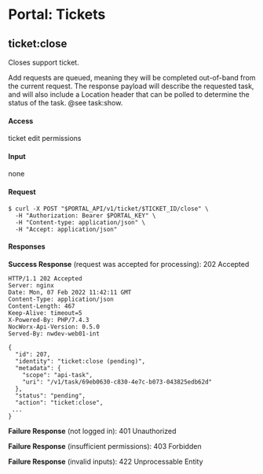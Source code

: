 # Portal: Tickets

## ticket:close
Closes support ticket.

Add requests are queued, meaning they will be completed out-of-band from the current request. The response payload will describe the requested task, and will also include a Location header that can be polled to determine the status of the task. @see task:show.

#### Access
ticket edit permissions

#### Input
none

#### Request
```
$ curl -X POST "$PORTAL_API/v1/ticket/$TICKET_ID/close" \
  -H "Authorization: Bearer $PORTAL_KEY" \
  -H "Content-type: application/json" \
  -H "Accept: application/json"
```

#### Responses
**Success Response** (request was accepted for processing): 202 Accepted
```
HTTP/1.1 202 Accepted
Server: nginx
Date: Mon, 07 Feb 2022 11:42:11 GMT
Content-Type: application/json
Content-Length: 467
Keep-Alive: timeout=5
X-Powered-By: PHP/7.4.3
NocWorx-Api-Version: 0.5.0
Served-By: nwdev-web01-int

{
  "id": 207,
  "identity": "ticket:close (pending)",
  "metadata": {
    "scope": "api-task",
    "uri": "/v1/task/69eb0630-c830-4e7c-b073-043825edb62d"
  },
  "status": "pending",
  "action": "ticket:close",
 ...
}
```

**Failure Response** (not logged in): 401 Unauthorized

**Failure Response** (insufficient permissions): 403 Forbidden

**Failure Response** (invalid inputs): 422 Unprocessable Entity

